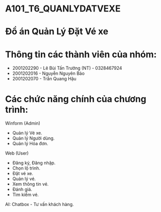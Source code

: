 # A101_T6_QUANLYDATVEXE

# Đồ án Quản Lý Đặt Vé xe

# Thông tin các thành viên của nhóm:
  - 2001202290 - Lê Bùi Tấn Trưởng (NT) - 0328467924
  - 2001202016 - Nguyễn Nguyên Bảo
  - 2001202070 - Trần Quang Hậu


# Các chức năng chính của chương trình:
Winform (Admin)
  - Quản lý Vé xe.
  - Quản lý Người dùng.
  - Quản lý Hóa đơn.
    
Web (User)
  - Đăng ký, Đăng nhập.
  - Chọn lộ trình.
  - Đặt vé xe.
  - Quản lý vé.
  - Xem thông tin vé.
  - Đánh giá.
  - Tìm kiếm vé. 
     
AI: Chatbox - Tư vấn khách hàng.
